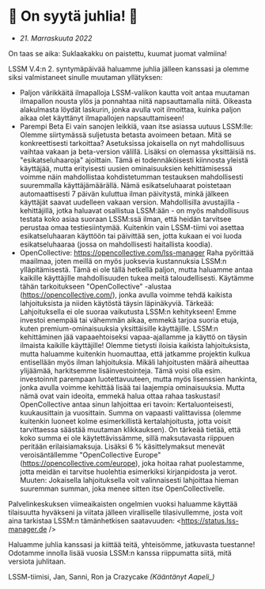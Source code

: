 # 🎉 On syytä juhlia! 🎉

* *21. Marraskuuta 2022*

On taas se aika: Suklaakakku on paistettu, kuumat juomat valmiina!

LSSM V.4:n 2. syntymäpäivää haluamme juhlia jälleen kanssasi ja olemme siksi valmistaneet sinulle muutaman yllätyksen:

* Paljon värikkäitä ilmapalloja
  LSSM-valikon kautta voit antaa muutaman ilmapallon nousta ylös ja ponnahtaa niitä napsauttamalla niitä. Oikeasta alakulmasta löydät laskurin, jonka avulla voit ilmoittaa, kuinka paljon aikaa olet käyttänyt ilmapallojen napsauttamiseen!
* Parempi Beta
  Ei vain sanojen leikkiä, vaan itse asiassa uutuus LSSM:lle: Olemme siirtymässä suljetusta betasta avoimeen betaan.
  Mitä se konkreettisesti tarkoittaa?
  Asetuksissa jokaisella on nyt mahdollisuus vaihtaa vakaan ja beta-version välillä. Lisäksi on olemassa yksittäisiä ns. "esikatseluhaaroja" ajoittain. Tämä ei todennäköisesti kiinnosta yleistä käyttäjää, mutta erityisesti uusien ominaisuuksien kehittämisessä voimme näin mahdollistaa kohdistetumman testauksen mahdollisesti suuremmalla käyttäjämäärällä. Nämä esikatseluhaarat poistetaan automaattisesti 7 päivän kuluttua ilman päivitystä, minkä jälkeen käyttäjät saavat uudelleen vakaan version.
  Mahdollisilla avustajilla - kehittäjillä, jotka haluavat osallistua LSSM:ään - on myös mahdollisuus testata koko asiaa suoraan LSSM:ssä ilman, että heidän tarvitsee perustaa omaa testiesiintymää. Kuitenkin vain LSSM-tiimi voi asettaa esikatseluhaaran käyttöön tai päivittää sen, jotta kukaan ei voi luoda esikatseluhaaraa (jossa on mahdollisesti haitallista koodia).
* OpenCollective: <https://opencollective.com/lss-manager>
  Raha pyörittää maailmaa, joten meillä on myös juoksevia kustannuksia LSSM:n ylläpitämisestä. Tämä ei ole tällä hetkellä paljon, mutta haluamme antaa kaikille käyttäjille mahdollisuuden tukea meitä taloudellisesti. Käytämme tähän tarkoitukseen "OpenCollective" -alustaa (<https://opencollective.com/>), jonka avulla voimme tehdä kaikista lahjoituksista ja niiden käytöstä täysin läpinäkyviä.
  Tärkeää: Lahjoituksella ei ole suoraa vaikutusta LSSM:n kehitykseen! Emme investoi enempää tai vähemmän aikaa, emmekä tarjoa suoria etuja, kuten premium-ominaisuuksia yksittäisille käyttäjille. LSSM:n kehittäminen jää vapaaehtoiseksi vapaa-ajallamme ja käyttö on täysin ilmaista kaikille käyttäjille!
  Olemme tietysti iloisia kaikista lahjoituksista, mutta haluamme kuitenkin huomauttaa, että jatkamme projektin kulkua entisellään myös ilman lahjoituksia.
  Mikäli lahjoitusten määrä aiheuttaa ylijäämää, harkitsemme lisäinvestointeja. Tämä voisi olla esim. investoinnit parempaan luotettavuuteen, mutta myös lisenssien hankinta, jonka avulla voimme kehittää lisää tai laajempia ominaisuuksia. Mutta nämä ovat vain ideoita, emmekä halua ottaa rahaa taskustasi!
  OpenCollective antaa sinun lahjoittaa eri tavoin: Kertaluonteisesti, kuukausittain ja vuosittain. Summa on vapaasti valittavissa (olemme kuitenkin luoneet kolme esimerkillistä kertalahjoitusta, jotta voisit tarvittaessa säästää muutaman klikkauksen). On tärkeää tietää, että koko summa ei ole käytettävissämme, sillä maksutavasta riippuen peritään erilaisia ​​maksuja. Lisäksi 6 % käsittelymaksut menevät veroisäntällemme "OpenCollective Europe" (<https://opencollective.com/europe>), joka hoitaa rahat puolestamme, jotta meidän ei tarvitse huolehtia esimerkiksi kirjanpidosta ja verot.
  Muuten: Jokaisella lahjoituksella voit valinnaisesti lahjoittaa hieman suuremman summan, joka menee sitten itse OpenCollectivelle.

Palvelinkeskuksen viimeaikaisten ongelmien vuoksi haluamme käyttää tilaisuutta hyväkseni ja viitata jälleen viralliselle tilasivullemme, josta voit aina tarkistaa LSSM:n tämänhetkisen saatavuuden: <https://status.lss-manager.de />

Haluamme juhlia kanssasi ja kiittää teitä, yhteisömme, jatkuvasta tuestanne!
Odotamme innolla lisää vuosia LSSM:n kanssa riippumatta siitä, mitä versiota juhlitaan.

LSSM-tiimisi,
Jan, Sanni, Ron ja Crazycake
*(Kääntänyt Aapeli_)*
